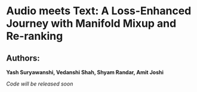 # Audio meets Text: A Loss-Enhanced Journey with Manifold Mixup and Re-ranking
## Authors:
**Yash Suryawanshi, Vedanshi Shah, Shyam Randar, Amit Joshi**

*Code will be released soon*
